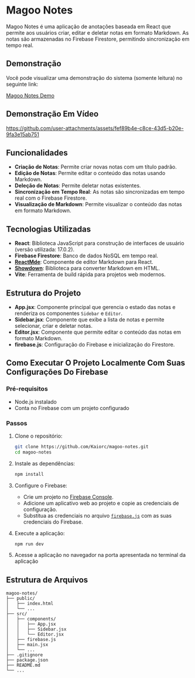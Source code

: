 # Magoo Notes

Magoo Notes é uma aplicação de anotações baseada em React que permite aos usuários criar, editar e deletar notas em formato Markdown. As notas são armazenadas no Firebase Firestore, permitindo sincronização em tempo real.

## Demonstração

Você pode visualizar uma demonstração do sistema (somente leitura) no seguinte link:

[Magoo Notes Demo](https://magoo-notes.netlify.app)

## Demonstração Em Vídeo

https://github.com/user-attachments/assets/fef89b4e-c8ce-43d5-b20e-9fa3e15ab751

## Funcionalidades

- **Criação de Notas**: Permite criar novas notas com um título padrão.
- **Edição de Notas**: Permite editar o conteúdo das notas usando Markdown.
- **Deleção de Notas**: Permite deletar notas existentes.
- **Sincronização em Tempo Real**: As notas são sincronizadas em tempo real com o Firebase Firestore.
- **Visualização de Markdown**: Permite visualizar o conteúdo das notas em formato Markdown.

## Tecnologias Utilizadas

- **React**: Biblioteca JavaScript para construção de interfaces de usuário (versão utilizada: 17.0.2).
- **Firebase Firestore**: Banco de dados NoSQL em tempo real.
- **[ReactMde](https://www.npmjs.com/package/react-mde)**: Componente de editor Markdown para React.
- **[Showdown](https://www.npmjs.com/package/showdown)**: Biblioteca para converter Markdown em HTML.
- **Vite**: Ferramenta de build rápida para projetos web modernos.

## Estrutura do Projeto

- **App.jsx**: Componente principal que gerencia o estado das notas e renderiza os componentes `Sidebar` e `Editor`.
- **Sidebar.jsx**: Componente que exibe a lista de notas e permite selecionar, criar e deletar notas.
- **Editor.jsx**: Componente que permite editar o conteúdo das notas em formato Markdown.
- **firebase.js**: Configuração do Firebase e inicialização do Firestore.

## Como Executar O Projeto Localmente Com Suas Configurações Do Firebase

### Pré-requisitos

- Node.js instalado
- Conta no Firebase com um projeto configurado

### Passos

1. Clone o repositório:
    ```bash
    git clone https://github.com/Kaiorc/magoo-notes.git
    cd magoo-notes
    ```

2. Instale as dependências:
    ```bash
    npm install
    ```

3. Configure o Firebase:
    - Crie um projeto no [Firebase Console](https://console.firebase.google.com/).
    - Adicione um aplicativo web ao projeto e copie as credenciais de configuração.
    - Substitua as credenciais no arquivo [`firebase.js`](command:_github.copilot.openRelativePath?%5B%7B%22scheme%22%3A%22file%22%2C%22authority%22%3A%22%22%2C%22path%22%3A%22%2FC%3A%2Fsrc%2Fmagoo-notes%2Ffirebase.js%22%2C%22query%22%3A%22%22%2C%22fragment%22%3A%22%22%7D%2C%22b0b097aa-fb98-495d-a906-8cf754c78ef5%22%5D "c:\src\magoo-notes\firebase.js") com as suas credenciais do Firebase.

4. Execute a aplicação:
    ```bash
    npm run dev
    ```

5. Acesse a aplicação no navegador na porta apresentada no terminal da aplicação

## Estrutura de Arquivos

```
magoo-notes/
├── public/
│   ├── index.html
│   └── ...
├── src/
│   ├── components/
│   │   ├── App.jsx
│   │   ├── Sidebar.jsx
│   │   └── Editor.jsx
│   ├── firebase.js
│   ├── main.jsx
│   └── ...
├── .gitignore
├── package.json
├── README.md
└── ...
```
